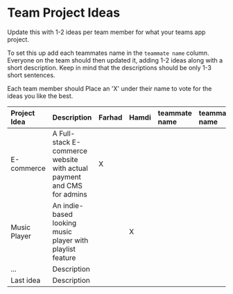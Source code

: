 # Team Project Ideas

Update this with 1-2 ideas per team member for what your teams app project.

To set this up add each teammates name in the `teammate name` column. Everyone
on the team should then updated it, adding 1-2 ideas along with a short 
description. Keep in mind that the descriptions should be only 1-3 short
sentences. 

Each team member should Place an 'X' under their name to vote for the ideas 
you like the best.

| Project Idea | Description | Farhad | Hamdi | teammate name | teammate name | teammate name | teammate name |
| :--- | :--- | :--- | :--- | :--- | :--- | :--- | :--- |
| E-commerce | A Full-stack E-commerce website with actual payment and CMS for admins | X | | | | | |
| Music Player | An indie-based looking music player with playlist feature | | X | | | | |
| ... | Description | | | | | | |
| Last idea | Description | | | | | | |
